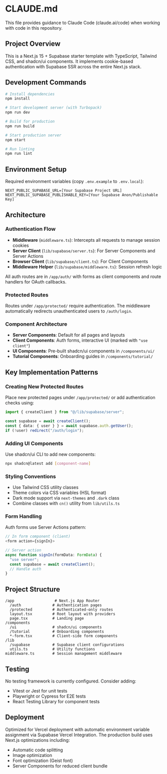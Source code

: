 # CLAUDE.md

This file provides guidance to Claude Code (claude.ai/code) when working with code in this repository.

## Project Overview

This is a Next.js 15 + Supabase starter template with TypeScript, Tailwind CSS, and shadcn/ui components. It implements cookie-based authentication with Supabase SSR across the entire Next.js stack.

## Development Commands

```bash
# Install dependencies
npm install

# Start development server (with Turbopack)
npm run dev

# Build for production
npm run build

# Start production server
npm start

# Run linting
npm run lint
```

## Environment Setup

Required environment variables (copy `.env.example` to `.env.local`):
```
NEXT_PUBLIC_SUPABASE_URL=[Your Supabase Project URL]
NEXT_PUBLIC_SUPABASE_PUBLISHABLE_KEY=[Your Supabase Anon/Publishable Key]
```

## Architecture

### Authentication Flow
- **Middleware** (`middleware.ts`): Intercepts all requests to manage session cookies
- **Server Client** (`lib/supabase/server.ts`): For Server Components and Server Actions
- **Browser Client** (`lib/supabase/client.ts`): For Client Components
- **Middleware Helper** (`lib/supabase/middleware.ts`): Session refresh logic

All auth routes are in `/app/auth/` with forms as client components and route handlers for OAuth callbacks.

### Protected Routes
Routes under `/app/protected/` require authentication. The middleware automatically redirects unauthenticated users to `/auth/login`.

### Component Architecture
- **Server Components**: Default for all pages and layouts
- **Client Components**: Auth forms, interactive UI (marked with `"use client"`)
- **UI Components**: Pre-built shadcn/ui components in `/components/ui/`
- **Tutorial Components**: Onboarding guides in `/components/tutorial/`

## Key Implementation Patterns

### Creating New Protected Routes
Place new protected pages under `/app/protected/` or add authentication checks using:
```typescript
import { createClient } from "@/lib/supabase/server";

const supabase = await createClient();
const { data: { user } } = await supabase.auth.getUser();
if (!user) redirect("/auth/login");
```

### Adding UI Components
Use shadcn/ui CLI to add new components:
```bash
npx shadcn@latest add [component-name]
```

### Styling Conventions
- Use Tailwind CSS utility classes
- Theme colors via CSS variables (HSL format)
- Dark mode support via `next-themes` and `.dark` class
- Combine classes with `cn()` utility from `lib/utils.ts`

### Form Handling
Auth forms use Server Actions pattern:
```typescript
// In form component (client)
<form action={signIn}>

// Server action
async function signIn(formData: FormData) {
  "use server";
  const supabase = await createClient();
  // Handle auth
}
```

## Project Structure

```
/app                  # Next.js App Router
  /auth              # Authentication pages
  /protected         # Authenticated-only routes
  layout.tsx         # Root layout with providers
  page.tsx           # Landing page
/components
  /ui                # shadcn/ui components
  /tutorial          # Onboarding components
  *-form.tsx         # Client-side form components
/lib
  /supabase          # Supabase client configurations
  utils.ts           # Utility functions
middleware.ts        # Session management middleware
```

## Testing

No testing framework is currently configured. Consider adding:
- Vitest or Jest for unit tests
- Playwright or Cypress for E2E tests
- React Testing Library for component tests

## Deployment

Optimized for Vercel deployment with automatic environment variable assignment via Supabase Vercel Integration. The production build uses Next.js optimizations including:
- Automatic code splitting
- Image optimization
- Font optimization (Geist font)
- Server Components for reduced client bundle